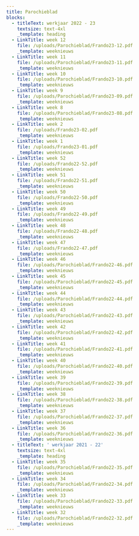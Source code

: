 ```yaml
---
title: Parochieblad
blocks:
  - titleText: werkjaar 2022 - 23
    textsize: text-4xl
    _template: heading
  - LinkTitle: week 12
    file: /uploads/Parochieblad/Frando23-12.pdf
    _template: weeknieuws
  - LinkTitle: week 11
    file: /uploads/Parochieblad/Frando23-11.pdf
    _template: weeknieuws
  - LinkTitle: week 10
    file: /uploads/Parochieblad/Frando23-10.pdf
    _template: weeknieuws
  - LinkTitle: week 9
    file: /uploads/Parochieblad/Frando23-09.pdf
    _template: weeknieuws
  - LinkTitle: week 8
    file: /uploads/Parochieblad/Frando23-08.pdf
    _template: weeknieuws
  - LinkTitle: week 2
    file: /uploads/Frando23-02.pdf
    _template: weeknieuws
  - LinkTitle: week 1
    file: /uploads/Frando23-01.pdf
    _template: weeknieuws
  - LinkTitle: week 52
    file: /uploads/Frando22-52.pdf
    _template: weeknieuws
  - LinkTitle: week 51
    file: /uploads/Frando22-51.pdf
    _template: weeknieuws
  - LinkTitle: week 50
    file: /uploads/Frando22-50.pdf
    _template: weeknieuws
  - LinkTitle: week 49
    file: /uploads/Frando22-49.pdf
    _template: weeknieuws
  - LinkTitle: week 48
    file: /uploads/Frando22-48.pdf
    _template: weeknieuws
  - LinkTitle: week 47
    file: /uploads/Frando22-47.pdf
    _template: weeknieuws
  - LinkTitle: week 46
    file: /uploads/Parochieblad/Frando22-46.pdf
    _template: weeknieuws
  - LinkTitle: week 45
    file: /uploads/Parochieblad/Frando22-45.pdf
    _template: weeknieuws
  - LinkTitle: week 44
    file: /uploads/Parochieblad/Frando22-44.pdf
    _template: weeknieuws
  - LinkTitle: week 43
    file: /uploads/Parochieblad/Frando22-43.pdf
    _template: weeknieuws
  - LinkTitle: week 42
    file: /uploads/Parochieblad/Frando22-42.pdf
    _template: weeknieuws
  - LinkTitle: week 41
    file: /uploads/Parochieblad/Frando22-41.pdf
    _template: weeknieuws
  - LinkTitle: week 40
    file: /uploads/Parochieblad/Frando22-40.pdf
    _template: weeknieuws
  - LinkTitle: week 39
    file: /uploads/Parochieblad/Frando22-39.pdf
    _template: weeknieuws
  - LinkTitle: week 38
    file: /uploads/Parochieblad/Frando22-38.pdf
    _template: weeknieuws
  - LinkTitle: week 37
    file: /uploads/Parochieblad/Frando22-37.pdf
    _template: weeknieuws
  - LinkTitle: week 36
    file: /uploads/Parochieblad/Frando22-36.pdf
    _template: weeknieuws
  - titleText: ' werkjaar 2021 - 22'
    textsize: text-4xl
    _template: heading
  - LinkTitle: week 35
    file: /uploads/Parochieblad/Frando22-35.pdf
    _template: weeknieuws
  - LinkTitle: week 34
    file: /uploads/Parochieblad/Frando22-34.pdf
    _template: weeknieuws
  - LinkTitle: week 33
    file: /uploads/Parochieblad/Frando22-33.pdf
    _template: weeknieuws
  - LinkTitle: week 32
    file: /uploads/Parochieblad/Frando22-32.pdf
    _template: weeknieuws
---
```








































